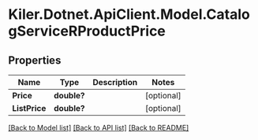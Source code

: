 # Kiler.Dotnet.ApiClient.Model.CatalogServiceRProductPrice

## Properties

Name | Type | Description | Notes
------------ | ------------- | ------------- | -------------
**Price** | **double?** |  | [optional] 
**ListPrice** | **double?** |  | [optional] 

[[Back to Model list]](../README.md#documentation-for-models) [[Back to API list]](../README.md#documentation-for-api-endpoints) [[Back to README]](../README.md)

